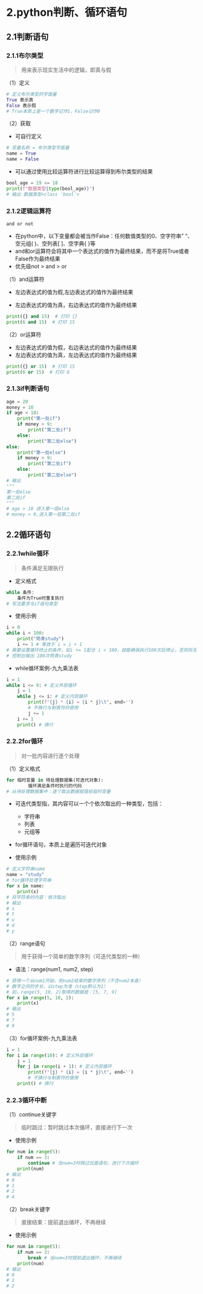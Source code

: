 # 2.python判断、循环语句

## 2.1判断语句

### 2.1.1布尔类型

> 用来表示现实生活中的逻辑，即真与假

（1）定义

```python
# 定义布尔类型的字面量
True 表示真
False 表示假
# True本质上是一个数字记作1，False记作0
```

（2）获取

- 可自行定义

```python
# 变量名称 = 布尔类型字面量
name = True
name = False
```

- 可以通过使用比较运算符进行比较运算得到布尔类型的结果

```python
bool_age = 19 <= 18
print(f"数据类型{type(bool_age)}")
# 输出 数据类型<class 'bool'>
```

### 2.1.2逻辑运算符

`and or not`

- 在python中，以下变量都会被当作False：任何数值类型的0、空字符串” “、空元组( )、空列表[ ]、空字典{ }等
- and和or运算符会将其中一个表达式的值作为最终结果，而不是将True或者False作为最终结果
- 优先级not > and > or

（1）and运算符

- 左边表达式的值为假,左边表达式的值作为最终结果

- 左边表达式的值为真，右边表达式的值作为最终结果

```python
print({} and 15)  # 打印 {}
print(6 and 15)  # 打印 15
```

（2）or运算符

- 左边表达式的值为假，右边表达式的值作为最终结果
- 左边表达式的值为真，左边表达式的值作为最终结果

```python
print({} or 15)  # 打印 15
print(6 or 15)  # 打印 6
```

### 2.1.3if判断语句

```python
age = 20
money = 10
if age < 18:
    print("第一处if")
    if money > 9:
        print("第二处if")
    else:
        print("第二处else")
else:
    print("第一处else")
    if money > 9:
        print("第二处if")
    else:
        print("第二处else")
# 输出        
"""
第一处else
第二处if
"""
# age > 18 进入第一层else
# money > 9,进入第一层第二处if
```

## 2.2循环语句

### 2.2.1while循环

> 条件满足无限执行

- 定义格式

```python
while 条件:
	条件为True时重复执行
# 写法要求与if语句类型
```

- 使用示例

```python
i = 0
while i < 100:
    print("筠青study")
    i += 1 # 等效于 i = i + 1
# 需要设置循环终止的条件，如i += 1配合 i < 100，就能确保执行100次后停止，否则将无限循环
# 控制台输出 100次筠青study
```

- while循环案例-九九乘法表

```python
i = 1
while i <= 9: # 定义外层循环
    j = 1
    while j <= i: # 定义内层循环
        print(f"{j} * {i} = {i * j}\t", end='')
        # 不换行与制表符的使用
        j += 1
    i += 1
    print() # 换行
```

### 2.2.2for循环

> 对一批内容进行逐个处理

（1）定义格式

```python
for 临时变量 in 待处理数据集(可迭代对象): 
        循环满足条件时执行的代码
# 从待处理数据集中：逐个取出数据赋值给临时变量
```

- 可迭代类型指，其内容可以一个个依次取出的一种类型，包括：
  - 字符串
  - 列表
  - 元组等

- for循环语句，本质上是遍历可迭代对象

- 使用示例

```python
# 定义字符串name
name = "study"
# for循环处理字符串
for x in name:
    print(x)
# 将字符串的内容：依次取出
# 输出
# s
# t
# u
# d
# y
```

（2）range语句

> 用于获得一个简单的数字序列（可迭代类型的一种）

- 语法：range(num1, num2, step)

```python
# 获得一个从num1开始，到num2结束的数字序列（不含num2本身）
# 数字之间的步长，以step为准（step默认为1）
# 如，range(5, 10, 2)取得的数据是：[5, 7, 9]
for x in range(5, 10, 2):
    print(x)
# 输出
# 5
# 7
# 9
```

（3）for循环案例-九九乘法表

```python
i = 1
for i in range(10): # 定义外层循环
    j = 1
    for j in range(i + 1): # 定义内层循环
        print(f"{j} * {i} = {i * j}\t", end='')
        # 不换行与制表符的使用
    print() # 换行
```

### 2.2.3循环中断

（1）continue关键字

> 临时跳过：暂时跳过本次循环，直接进行下一次

- 使用示例

```python
for num in range(5):
    if num == 3:
        continue # 当num=3时跳过后面语句，进行下次循环
    print(num)
# 输出
# 0
# 1
# 2
# 4
```

（2）break关键字

> 直接结束：提前退出循环，不再继续

- 使用示例

```python
for num in range(5):
    if num == 3:
        break # 当num=3时提前退出循环，不再继续
    print(num)
# 输出
# 0
# 1
# 2
```

